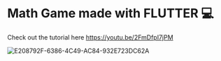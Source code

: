 # Math Game made with FLUTTER 💻

Check out the tutorial here https://youtu.be/2FmDfpI7jPM

![E208792F-6386-4C49-AC84-932E723DC62A](https://user-images.githubusercontent.com/29016489/180651457-a403dad1-5aec-4ae4-96a5-632cd13e13f7.JPG)
